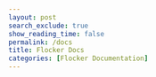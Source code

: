 ```yaml
---
layout: post 
search_exclude: true
show_reading_time: false
permalink: /docs
title: Flocker Docs
categories: [Flocker Documentation]
---
```

